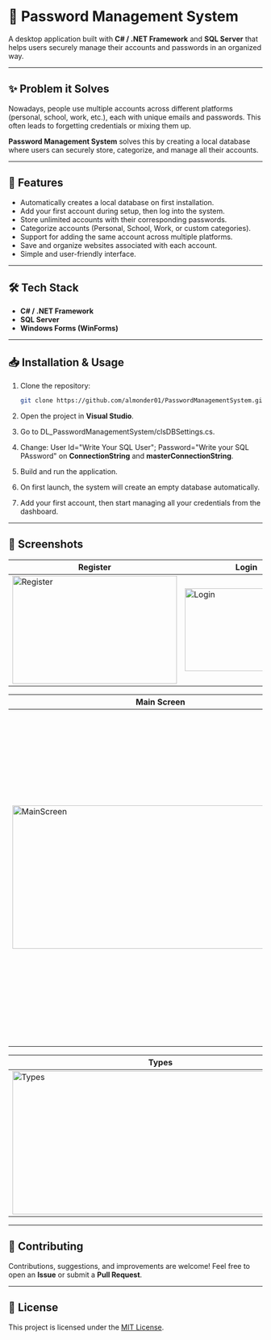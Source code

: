 # 🔐 Password Management System

A desktop application built with **C# / .NET Framework** and **SQL Server** that helps users securely manage their accounts and passwords in an organized way.

---

## ✨ Problem it Solves

Nowadays, people use multiple accounts across different platforms (personal, school, work, etc.), each with unique emails and passwords.
This often leads to forgetting credentials or mixing them up.

**Password Management System** solves this by creating a local database where users can securely store, categorize, and manage all their accounts.

---

## 🚀 Features

* Automatically creates a local database on first installation.
* Add your first account during setup, then log into the system.
* Store unlimited accounts with their corresponding passwords.
* Categorize accounts (Personal, School, Work, or custom categories).
* Support for adding the same account across multiple platforms.
* Save and organize websites associated with each account.
* Simple and user-friendly interface.

---

## 🛠️ Tech Stack

* **C# / .NET Framework**
* **SQL Server**
* **Windows Forms (WinForms)**

---

## 📥 Installation & Usage

1. Clone the repository:

   ```bash
   git clone https://github.com/almonder01/PasswordManagementSystem.git
   ```
2. Open the project in **Visual Studio**.
3. Go to DL_PasswordManagementSystem/clsDBSettings.cs.
4. Change: User Id="Write Your SQL User"; Password="Write your SQL PAssword" on **ConnectionString** and **masterConnectionString**.
5. Build and run the application.
6. On first launch, the system will create an empty database automatically.
7. Add your first account, then start managing all your credentials from the dashboard.

---
## 📸 Screenshots

| Register | Login |
|----------|-------|
| <img width="326" height="214" alt="Register" src="https://github.com/user-attachments/assets/fc3a06a3-d2c0-4925-b83a-f6a997b7a48e" /> | <img width="244" height="164" alt="Login" src="https://github.com/user-attachments/assets/caabcf0c-a1df-468b-9332-176c627357b8" /> |

| Main Screen | Add Account |
|-------------|-------------|
| <img width="587" height="284" alt="MainScreen" src="https://github.com/user-attachments/assets/d791ce9b-772a-482d-9f8f-293ee9f566f9" /> | <img width="784" height="661" alt="Screenshot 2025-10-02 002316" src="https://github.com/user-attachments/assets/238a0f7b-30cb-44b1-83d6-f803835cadaa" /> |

| Types | Edit |
|-------|------|
| <img width="587" height="284" alt="Types" src="https://github.com/user-attachments/assets/4a1c75a1-a121-4ac4-9064-7d4e08d3f55b" /> | <img width="587" height="284" alt="Edit" src="https://github.com/user-attachments/assets/681598db-7b7e-4108-b8ab-58e17d259e33" /> |




---

## 🤝 Contributing

Contributions, suggestions, and improvements are welcome!
Feel free to open an **Issue** or submit a **Pull Request**.

---

## 📄 License

This project is licensed under the [MIT License](LICENSE).
